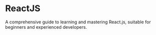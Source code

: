 # ReactJS
A comprehensive guide to learning and mastering React.js, suitable for beginners and experienced developers.
